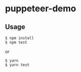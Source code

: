 # puppeteer-demo

## Usage

```shell
$ npm install
$ npm test
```

or

```shell
$ yarn
$ yarn test
```
